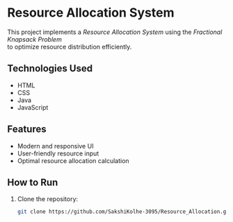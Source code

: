 # Resource Allocation System  
This project implements a *Resource Allocation System* using the *Fractional Knapsack Problem*  
to optimize resource distribution efficiently.  

## Technologies Used  
- HTML  
- CSS  
- Java  
- JavaScript  

## Features  
- Modern and responsive UI  
- User-friendly resource input  
- Optimal resource allocation calculation  

## How to Run  
1. Clone the repository:

   ```sh
   git clone https://github.com/SakshiKolhe-3095/Resource_Allocation.git 
